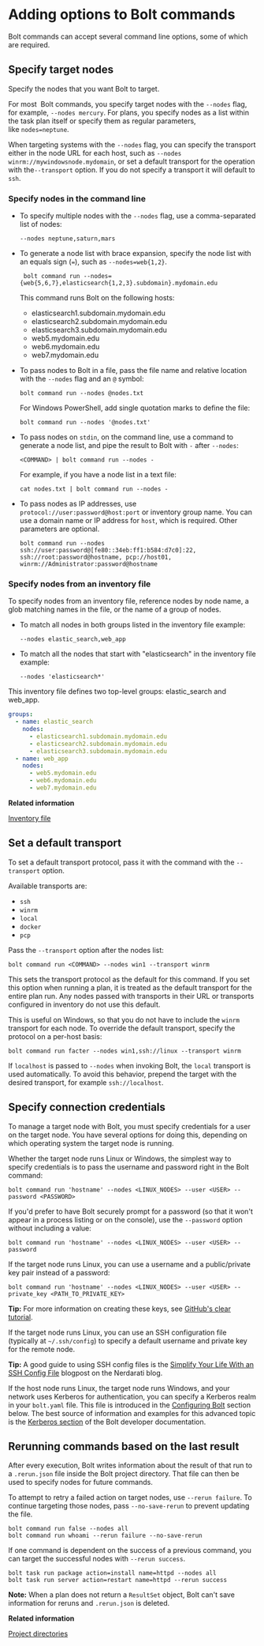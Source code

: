 # Adding options to Bolt commands

Bolt commands can accept several command line options, some of which are required.

## Specify target nodes

Specify the nodes that you want Bolt to target.

For most  Bolt commands, you specify target nodes with the `--nodes` flag, for example, `--nodes mercury`. For plans, you specify nodes as a list within the task plan itself or specify them as regular parameters, like `nodes=neptune`.

When targeting systems with the `--nodes` flag, you can specify the transport either in the node URL for each host, such as `--nodes winrm://mywindowsnode.mydomain`, or set a default transport for the operation with the`--transport` option. If you do not specify a transport it will default to `ssh`.

### Specify nodes in the command line

-   To specify multiple nodes with the `--nodes` flag, use a comma-separated list of nodes:
    ```
    --nodes neptune,saturn,mars
    ```

-   To generate a node list with brace expansion, specify the node list with an equals sign (`=`), such as `--nodes=web{1,2}`.
    ```
     bolt command run --nodes={web{5,6,7},elasticsearch{1,2,3}.subdomain}.mydomain.edu  
    ```
    This command runs Bolt on the following hosts:
    -   elasticsearch1.subdomain.mydomain.edu
    -   elasticsearch2.subdomain.mydomain.edu
    -   elasticsearch3.subdomain.mydomain.edu
    -   web5.mydomain.edu
    -   web6.mydomain.edu
    -   web7.mydomain.edu

-   To pass nodes to Bolt in a file, pass the file name and relative location with the `--nodes` flag and an `@` symbol:
    ```
    bolt command run --nodes @nodes.txt
    ```

    For Windows PowerShell, add single quotation marks to define the file:
    ```
    bolt command run --nodes '@nodes.txt'
    ```

-   To pass nodes on `stdin`, on the command line, use a command to generate a node list, and pipe the result to Bolt with `-` after `--nodes`:
    ```
    <COMMAND> | bolt command run --nodes -
    ```

    For example, if you have a node list in a text file:
    ```
    cat nodes.txt | bolt command run --nodes -
    ```

-   To pass nodes as IP addresses, use `protocol://user:password@host:port` or inventory group name. You can use a domain name or IP address for `host`, which is required. Other parameters are optional.
    ```
    bolt command run --nodes ssh://user:password@[fe80::34eb:ff1:b584:d7c0]:22,
    ssh://root:password@hostname, pcp://host01, winrm://Administrator:password@hostname
    ```


### Specify nodes from an inventory file

To specify nodes from an inventory file, reference nodes by node name, a glob matching names in the file, or the name of a group of nodes.
-   To match all nodes in both groups listed in the inventory file example:
    ```
    --nodes elastic_search,web_app
    ```
-   To match all the nodes that start with "elasticsearch" in the inventory file example:
    ```
    --nodes 'elasticsearch*' 
    ```

This inventory file defines two top-level groups: elastic_search and web_app.
```yaml
groups:
  - name: elastic_search
    nodes:
      - elasticsearch1.subdomain.mydomain.edu
      - elasticsearch2.subdomain.mydomain.edu
      - elasticsearch3.subdomain.mydomain.edu
  - name: web_app
    nodes:
      - web5.mydomain.edu
      - web6.mydomain.edu
      - web7.mydomain.edu
```

**Related information**  

[Inventory file](inventory_file.md)

## Set a default transport

To set a default transport protocol, pass it with the command with the `--transport` option.

Available transports are:
-   `ssh`
-   `winrm`
-   `local`
-   `docker`
-   `pcp`

Pass the `--transport` option after the nodes list:
```
bolt command run <COMMAND> --nodes win1 --transport winrm
```

This sets the transport protocol as the default for this command. If you set this option when running a plan, it is treated as the default transport for the entire plan run. Any nodes passed with transports in their URL or transports configured in inventory do not use this default.

This is useful on Windows, so that you do not have to include the `winrm` transport for each node. To override the default transport, specify the protocol on a per-host basis:
```
bolt command run facter --nodes win1,ssh://linux --transport winrm
```

If `localhost` is passed to `--nodes` when invoking Bolt, the `local` transport is used automatically. To avoid this behavior, prepend the target with the desired transport, for example `ssh://localhost`.


## Specify connection credentials

To manage a target node with Bolt, you must specify credentials for a user on the target node. You have several options for doing this, depending on which operating system the target node is running.

Whether the target node runs Linux or Windows, the simplest way to specify credentials is to pass the username and password right in the Bolt command:
```
bolt command run 'hostname' --nodes <LINUX_NODES> --user <USER> --password <PASSWORD>
```

If you'd prefer to have Bolt securely prompt for a password (so that it won't appear in a process listing or on the console), use the `--password` option without including a value:
```
bolt command run 'hostname' --nodes <LINUX_NODES> --user <USER> --password
```

If the target node runs Linux, you can use a username and a public/private key pair instead of a password:
```
bolt command run 'hostname' --nodes <LINUX_NODES> --user <USER> --private_key <PATH_TO_PRIVATE_KEY>
```

**Tip:** For more information on creating these keys, see [GitHub's clear tutorial](https://help.github.com/en/articles/generating-a-new-ssh-key-and-adding-it-to-the-ssh-agent).

If the target node runs Linux, you can use an SSH configuration file (typically at `~/.ssh/config`) to specify a default username and private key for the remote node.

**Tip:** A good guide to using SSH config files is the [Simplify Your Life With an SSH Config File](https://nerderati.com/2011/03/17/simplify-your-life-with-an-ssh-config-file/) blogpost on the Nerdarati blog.

If the host node runs Linux, the target node runs Windows, and your network uses Kerberos for authentication, you can specify a Kerberos realm in your `bolt.yaml` file. This file is introduced in the [Configuring Bolt](configuring_bolt.md) section below. The best source of information and examples for this advanced topic is the [Kerberos section](https://github.com/puppetlabs/bolt/blob/master/developer-docs/kerberos.md) of the Bolt developer documentation.

## Rerunning commands based on the last result

After every execution, Bolt writes information about the result of that run to a `.rerun.json` file inside the Bolt project directory. That file can then be used to specify nodes for future commands.

To attempt to retry a failed action on target nodes, use `--rerun failure`. To continue targeting those nodes, pass `--no-save-rerun` to prevent updating the file.
```shell script
bolt command run false --nodes all
bolt command run whoami --rerun failure --no-save-rerun
```

If one command is dependent on the success of a previous command, you can target the successful nodes with `--rerun success`.
```shell script
bolt task run package action=install name=httpd --nodes all
bolt task run server action=restart name=httpd --rerun success
```

**Note:** When a plan does not return a `ResultSet` object, Bolt can't save information for reruns and `.rerun.json` is deleted.

**Related information**  

[Project directories](bolt_project_directories.md#)
